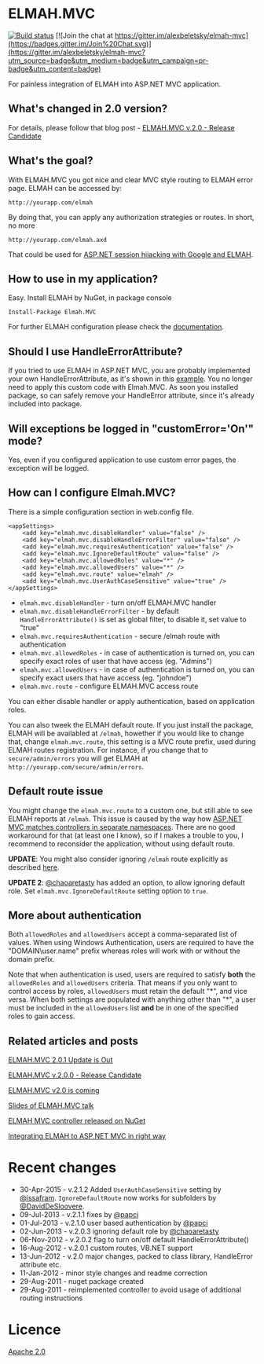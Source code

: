 ELMAH.MVC
=========
[![Build status](https://ci.appveyor.com/api/projects/status/b2qui7s4kv3w784u/branch/master?svg=true)](https://ci.appveyor.com/project/issafram/elmah-mvc/branch/master) [![Join the chat at https://gitter.im/alexbeletsky/elmah-mvc](https://badges.gitter.im/Join%20Chat.svg)](https://gitter.im/alexbeletsky/elmah-mvc?utm_source=badge&utm_medium=badge&utm_campaign=pr-badge&utm_content=badge)

For painless integration of ELMAH into ASP.NET MVC application.

What's changed in 2.0 version?
------------------------------

For details, please follow that blog post - [ELMAH.MVC v.2.0 - Release Candidate](http://www.beletsky.net/2012/06/elmahmvc-v200-release-candidate.html)

What's the goal?
-------------------

With ELMAH.MVC you got nice and clear MVC style routing to ELMAH error page. ELMAH can be accessed by:

	http://yourapp.com/elmah

By doing that, you can apply any authorization strategies or routes. In short, no more

	http://yourapp.com/elmah.axd

That could be used for [ASP.NET session hijacking with Google and ELMAH](http://www.troyhunt.com/2012/01/aspnet-session-hijacking-with-google.html).

How to use in my application?
------------------------------

Easy. Install ELMAH by NuGet, in package console

	Install-Package Elmah.MVC

For further ELMAH configuration please check the [documentation](http://elmah.github.io/).

Should I use HandleErrorAttribute?
----------------------------------

If you tried to use ELMAH in ASP.NET MVC, you are probably implemented your own HandleErrorAttribute, as it's shown in this [example](http://stackoverflow.com/questions/766610/how-to-get-elmah-to-work-with-asp-net-mvc-handleerror-attribute). You no longer need to apply this custom code with Elmah.MVC. As soon you installed package, so can safely remove your HandleError attribute, since it's already included into package.

Will exceptions be logged in "customError='On'" mode?
--------------------------------------------------------

Yes, even if you configured application to use custom error pages, the exception will be logged.

How can I configure Elmah.MVC?
------------------------------

There is a simple configuration section in web.config file.

	<appSettings>
		<add key="elmah.mvc.disableHandler" value="false" />
		<add key="elmah.mvc.disableHandleErrorFilter" value="false" />
		<add key="elmah.mvc.requiresAuthentication" value="false" />
		<add key="elmah.mvc.IgnoreDefaultRoute" value="false" />
		<add key="elmah.mvc.allowedRoles" value="*" />
		<add key="elmah.mvc.allowedUsers" value="*" />
		<add key="elmah.mvc.route" value="elmah" />
		<add key="elmah.mvc.UserAuthCaseSensitive" value="true" />
	</appSettings>

* `elmah.mvc.disableHandler` - turn on/off ELMAH.MVC handler
* `elmah.mvc.disableHandleErrorFilter` - by default `HandleErrorAttribute()` is set as global filter, to disable it, set value to "true"
* `elmah.mvc.requiresAuthentication` - secure /elmah route with authentication
* `elmah.mvc.allowedRoles` - in case of authentication is turned on, you can specify exact roles of user that have access (eg. "Admins")
* `elmah.mvc.allowedUsers` - in case of authentication is turned on, you can specify exact users that have access (eg. "johndoe")
* `elmah.mvc.route` - configure ELMAH.MVC access route

You can either disable handler or apply authentication, based on application roles.

You can also tweek the ELMAH default route. If you just install the package, ELMAH will be availabled at `/elmah`, howether if you would like to change that, change `elmah.mvc.route`, this setting is a MVC route prefix, used during ELMAH routes registration. For instance, if you change that to `secure/admin/errors` you will get ELMAH at `http://yourapp.com/secure/admin/errors`.

Default route issue
-------------------

You might change the `elmah.mvc.route` to a custom one, but still able to see ELMAH reports at `/elmah`. This issue is caused by the way how [ASP.NET MVC matches controllers in separate namespaces](http://www.beletsky.net/2012/07/aspnet-mvc-routes-and-namespaces.html). There are no good workaround for that (at least one I know), so if I makes a trouble to you, I recommend to reconsider the application, without using default route.

**UPDATE**: You might also consider ignoring ``/elmah`` route explicitly as described [here](https://github.com/alexanderbeletsky/elmah.mvc/issues/26).

**UPDATE 2**: [@chaoaretasty](https://github.com/chaoaretasty) has added an option, to allow ignoring default role. Set `elmah.mvc.IgnoreDefaultRoute` setting option to `true`.

More about authentication
-------------------------

Both `allowedRoles` and `allowedUsers` accept a comma-separated list of values. When using Windows Authentication, users are required to have the "DOMAIN\user.name" prefix whereas roles will work with or without the domain prefix.

Note that when authentication is used, users are required to satisfy **both** the `allowedRoles` and `allowedUsers` criteria. That means if you only want to control access by roles, `allowedUsers` must retain the default "\*", and vice versa. When both settings are populated with anything other than "\*", a user must be included in the `allowedUsers` list **and** be in one of the specified roles to gain access.

Related articles and posts
--------------------------

[ELMAH.MVC 2.0.1 Update is Out](http://www.beletsky.net/2012/08/elmahmvc-201-update-is-out.html)

[ELMAH.MVC v.2.0.0 - Release Candidate](http://www.beletsky.net/2012/06/elmahmvc-v200-release-candidate.html)

[ELMAH.MVC v2.0 is coming](http://www.beletsky.net/2012/06/elmahmvc-v20-is-coming.html)

[Slides of ELMAH.MVC talk](https://speakerdeck.com/alexbeletsky/elmah-and-elmahmvc)

[ELMAH MVC controller released on NuGet](http://www.beletsky.net/2011/08/elmah-mvc-controller-released-on-nuget.html)

[Integrating ELMAH to ASP.NET MVC in right way](http://www.beletsky.net/2011/03/integrating-elmah-to-aspnet-mvc-in.html)

Recent changes
==============

* 30-Apr-2015 - v.2.1.2 Added `UserAuthCaseSensitive` setting by [@issafram](https://github.com/issafram). `IgnoreDefaultRoute` now works for subfolders by [@DavidDeSloovere](https://github.com/DavidDeSloovere).
* 09-Jul-2013 - v.2.1.1 fixes by [@papci](https://github.com/papci)
* 01-Jul-2013 - v.2.1.0 user based authentication by [@papci](https://github.com/papci)
* 02-Jun-2013 - v.2.0.3 ignoring default role by [@chaoaretasty](https://github.com/chaoaretasty)
* 06-Nov-2012 - v.2.0.2 flag to turn on/off default HandleErrorAttribute()
* 16-Aug-2012 - v.2.0.1 custom routes, VB.NET support
* 13-Jun-2012 - v.2.0 major changes, packed to class library, HandleError attribute etc.
* 11-Jan-2012 - minor style changes and readme correction
* 29-Aug-2011 - nuget package created
* 29-Aug-2011 - reimplemented controller to avoid usage of additional routing instructions

Licence
=======

[Apache 2.0](http://www.apache.org/licenses/LICENSE-2.0)
